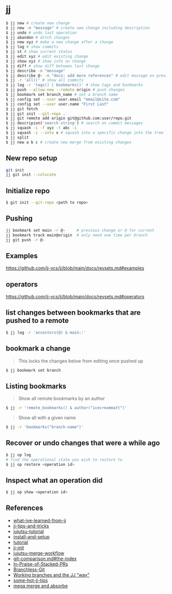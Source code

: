 # jj

```bash
$ jj new # create new change
$ jj new -m "message" # create new change including description
$ jj undo # undo last operation
$ jj abandon # ditch changes
$ jj new xyz # make a new change after a change
$ jj log # show commits
$ jj st # show current status
$ jj edit xyz # edit existing change
$ jj show xyz # show info on change
$ jj diff # show diff between last change
$ jj describe -m "message"
$ jj describe @- -m "docs: add more references" # edit message on previous change
$ jj -r 'all()' # show all commits
$ jj log -r 'tags() | bookmarks()' # show tags and bookmarks
$ jj push --allow-new --remote origin # push changes
$ jj bookmark set branch_name # set a branch name
$ jj config set --user user.email "email@site.com"
$ jj config set --user user.name "First Last"
$ jj git fetch
$ jj git init --git-repo .
$ jj git remote add origin git@github.com:user/repo.git
$ jj descripion('search string') # search on commit messages
$ jj squash -i -f xyz -t abc -i 
$ jj squash -i --into x # squash into a specific change into the tree
$ jj split
$ jj new a b c # create new merge from existing changes

```

## New repo setup

```bash
git init
jj git init --colocate
```

## Initialize repo

```bash
$ git init --git-repo <path to repo>
```

## Pushing
```bash
jj bookmark set main -r @-     # previous change or @ for current
jj bookmark track main@origin  # only need one time per branch
jj git push -r @-
```

## Examples
https://github.com/jj-vcs/jj/blob/main/docs/revsets.md#examples

## operators
https://github.com/jj-vcs/jj/blob/main/docs/revsets.md#operators

## list changes between bookmarks that are pushed to a remote

```bash
$ jj log -r 'ancestors(@) & main::'
```

## bookmark a change

> This locks the changes below from editing once pushed up

```bash
$ jj bookmark set branch
```

## Listing bookmarks

> Show all remote bookmarks by an author

```bash
$ jj -r 'remote_bookmarks() & author("icecreammatt")'
```

> Show all with a given name
```bash
$ jj -r 'bookmarks("branch-name")'
```

## Recover or undo changes that were a while ago

```bash
$ jj op log
# find the operational state you wish to restore to
$ jj op restore <operation id>
```

## Inspect what an operation did

```bash
$ jj op show <operation id>
```

## References
- [what-ive-learned-from-jj](https://zerowidth.com/2025/what-ive-learned-from-jj/)
- [jj-tips-and-tricks](https://zerowidth.com/2025/jj-tips-and-tricks/)
- [jujutsu-tutorial](https://steveklabnik.github.io/jujutsu-tutorial/)
- [install-and-setup](https://jj-vcs.github.io/jj/latest/install-and-setup/)
- [tutorial](https://jj-vcs.github.io/jj/v0.13.0/tutorial/)
- [jj-init](https://v5.chriskrycho.com/essays/jj-init/)
- [jujutsu-merge-workflow](https://ofcr.se/jujutsu-merge-workflow)
- [git-comparison.md#the-index](https://github.com/jj-vcs/jj/blob/main/docs/git-comparison.md#the-index)
- [In-Praise-of-Stacked-PRs](https://benjamincongdon.me/blog/2022/07/17/In-Praise-of-Stacked-PRs/)
- [Branchless-Git](https://benjamincongdon.me/blog/2021/12/07/Branchless-Git/)
- [Working branches and the JJ "way"](https://github.com/jj-vcs/jj/discussions/2425)
- [some-hot-jj-tips](https://willhbr.net/2024/05/26/some-hot-jj-tips/)
- [mega merge and absorbe](https://v5.chriskrycho.com/journal/jujutsu-megamerges-and-jj-absorb/)
